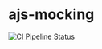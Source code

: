# ajs-mocking

[![CI Pipeline Status](https://github.com/AleksandrFilonov39/ajs-mocking/workflows/CI%20Pipeline/badge.svg)](https://github.com/AleksandrFilonov39/ajs-mocking/actions)